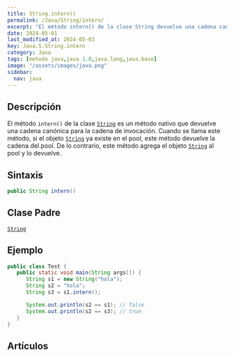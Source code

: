 ```yaml
---
title: String.intern()
permalink: /Java/String/intern/
excerpt: "El método intern() de la clase String devuelve una cadena canónica del pool si existe, o la agrega y devuelve si no."
date: 2024-05-01
last_modified_at: 2024-05-03
key: Java.S.String.intern
category: Java
tags: [metodo java,java 1.0,java.lang,java.base]
image: "/assets/images/java.png"
sidebar:
  nav: java
---
```


## Descripción


El método `intern()` de la clase [`String`](https://www.w3api.com/Java/String/)  es un método nativo que devuelve una cadena canónica para la cadena de invocación. Cuando se llama este método, si el objeto [`String`](https://www.w3api.com/Java/String/) ya existe en el pool, este método devuelve la cadena del pool. De lo contrario, este método agrega el objeto [`String`](https://www.w3api.com/Java/String/) al pool y lo devuelve.


## Sintaxis


```java
public String intern()
```


## Clase Padre


[`String`](https://www.w3api.com/Java/String/)


## Ejemplo


```java
public class Test {
   public static void main(String args[]) {
      String s1 = new String("hola");
      String s2 = "hola";
      String s3 = s1.intern();

      System.out.println(s2 == s1); // false
      System.out.println(s2 == s3); // true
   }
}
```


## Artículos

